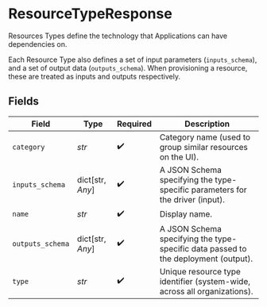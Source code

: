# ResourceTypeResponse

Resources Types define the technology that Applications can have dependencies on.

Each Resource Type also defines a set of input parameters (`inputs_schema`), and a set of output data (`outputs_schema`). When provisioning a resource, these are treated as inputs and outputs respectively.


## Fields

| Field                                                                              | Type                                                                               | Required                                                                           | Description                                                                        |
| ---------------------------------------------------------------------------------- | ---------------------------------------------------------------------------------- | ---------------------------------------------------------------------------------- | ---------------------------------------------------------------------------------- |
| `category`                                                                         | *str*                                                                              | :heavy_check_mark:                                                                 | Category name (used to group similar resources on the UI).                         |
| `inputs_schema`                                                                    | dict[str, *Any*]                                                                   | :heavy_check_mark:                                                                 | A JSON Schema specifying the type-specific parameters for the driver (input).      |
| `name`                                                                             | *str*                                                                              | :heavy_check_mark:                                                                 | Display name.                                                                      |
| `outputs_schema`                                                                   | dict[str, *Any*]                                                                   | :heavy_check_mark:                                                                 | A JSON Schema specifying the type-specific data passed to the deployment (output). |
| `type`                                                                             | *str*                                                                              | :heavy_check_mark:                                                                 | Unique resource type identifier (system-wide, across all organizations).           |